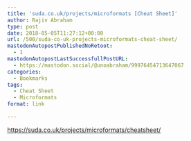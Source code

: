 ```yaml
---
title: 'suda.co.uk/projects/microformats [Cheat Sheet]'
author: Rajiv Abraham
type: post
date: 2018-05-05T11:27:12+00:00
url: /500/suda-co-uk-projects-microformats-cheat-sheet/
mastodonAutopostPublishedNoRetoot:
  - 1
mastodonAutopostLastSuccessfullPostURL:
  - https://mastodon.social/@unoabraham/99976454713647067
categories:
  - Bookmarks
tags:
  - Cheat Sheet
  - Microformats
format: link

---
```

<https://suda.co.uk/projects/microformats/cheatsheet/>